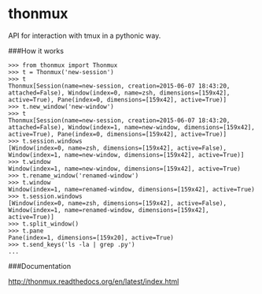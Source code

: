 thonmux
=======

API for interaction with tmux in a pythonic way.

###How it works

    >>> from thonmux import Thonmux
    >>> t = Thonmux('new-session')
    >>> t
    Thonmux[Session(name=new-session, creation=2015-06-07 18:43:20, attached=False), Window(index=0, name=zsh, dimensions=[159x42], active=True), Pane(index=0, dimensions=[159x42], active=True)]
    >>> t.new_window('new-window')
    >>> t
    Thonmux[Session(name=new-session, creation=2015-06-07 18:43:20, attached=False), Window(index=1, name=new-window, dimensions=[159x42], active=True), Pane(index=0, dimensions=[159x42], active=True)]
    >>> t.session.windows
    [Window(index=0, name=zsh, dimensions=[159x42], active=False), Window(index=1, name=new-window, dimensions=[159x42], active=True)]
    >>> t.window
    Window(index=1, name=new-window, dimensions=[159x42], active=True)
    >>> t.rename_window('renamed-window')
    >>> t.window
    Window(index=1, name=renamed-window, dimensions=[159x42], active=True)
    >>> t.session.windows
    [Window(index=0, name=zsh, dimensions=[159x42], active=False), Window(index=1, name=renamed-window, dimensions=[159x42], active=True)]
    >>> t.split_window()
    >>> t.pane
    Pane(index=1, dimensions=[159x20], active=True)
    >>> t.send_keys('ls -la | grep .py')
    ...

###Documentation

http://thonmux.readthedocs.org/en/latest/index.html
